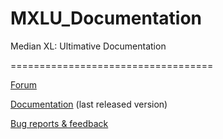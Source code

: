 # MXLU_Documentation
Median XL: Ultimative Documentation

===================================

[Forum](http://forum.median-xl.com/index.php)

[Documentation](http://docs.median-xl.com/) (last released version)

[Bug reports & feedback](http://forum.median-xl.com/viewtopic.php?f=25&t=450)
